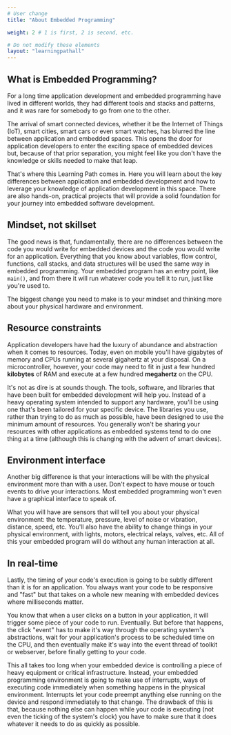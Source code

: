 ```yaml
---
# User change
title: "About Embedded Programming"

weight: 2 # 1 is first, 2 is second, etc.

# Do not modify these elements
layout: "learningpathall"
---
```


## What is Embedded Programming?

For a long time application development and embedded programming have lived in different worlds, they had different tools and stacks and patterns, and it was rare for somebody to go from one to the other.

The arrival of smart connected devices, whether it be the Internet of Things (IoT), smart cities, smart cars or even smart watches, has blurred the line between application and embedded spaces. This opens the door for application developers to enter the exciting space of embedded devices but, because of that prior separation, you might feel like you don't have the knowledge or skills needed to make that leap.

That's where this Learning Path comes in. Here you will learn about the key differences between application and embedded development and how to leverage your knowledge of application development in this space. There are also hands-on, practical projects that will provide a solid foundation for your journey into embedded software development.

## Mindset, not skillset

The good news is that, fundamentally, there are no differences between the code you would write for embedded devices and the code you would write for an application. Everything that you know about variables, flow control, functions, call stacks, and data structures will be used the same way in embedded programming. Your embedded program has an entry point, like `main()`, and from there it will run whatever code you tell it to run, just like you're used to.

The biggest change you need to make is to your mindset and thinking more about your physical hardware and environment. 

## Resource constraints

Application developers have had the luxury of abundance and abstraction when it comes to resources. Today, even on mobile you'll have gigabytes of memory and CPUs running at several gigahertz at your disposal. On a microcontroller, however, your code may need to fit in just a few hundred **kilobytes** of RAM and execute at a few hundred **megahertz** on the CPU.

It's not as dire is at sounds though. The tools, software, and libraries that have been built for embedded development will help you. Instead of a heavy operating system intended to support any hardware, you'll be using one that's been tailored for your specific device. The libraries you use, rather than trying to do as much as possible, have been designed to use the minimum amount of resources. You generally won't be sharing your resources with other applications as embedded systems tend to do one thing at a time (although this is changing with the advent of smart devices).

## Environment interface

Another big difference is that your interactions will be with the physical environment more than with a user. Don't expect to have mouse or touch events to drive your interactions. Most embedded programming won't even have a graphical interface to speak of. 

What you will have are sensors that will tell you about your physical environment: the temperature, pressure, level of noise or vibration, distance, speed, etc. You'll also have the ability to change things in your physical environment, with lights, motors, electrical relays, valves, etc. All of this your embedded program will do without any human interaction at all.

## In real-time

Lastly, the timing of your code's execution is going to be subtly different than it is for an application. You always want your code to be responsive and "fast" but that takes on a whole new meaning with embedded devices where milliseconds matter.

You know that when a user clicks on a button in your application, it will trigger some piece of your code to run. Eventually. But before that happens, the click "event" has to make it's way through the operating system's abstractions, wait for your application's process to be scheduled time on the CPU, and then eventually make it's way into the event thread of toolkit or webserver, before finally getting to your code.

This all takes too long when your embedded device is controlling a piece of heavy equipment or critical infrastructure. Instead, your embedded programming environment is going to make use of interrupts, ways of executing code immediately when something happens in the physical environment. Interrupts let your code preempt anything else running on the device and respond immediately to that change. The drawback of this is that, because nothing else can happen while your code is executing (not even the ticking of the system's clock) you have to make sure that it does whatever it needs to do as quickly as possible.
